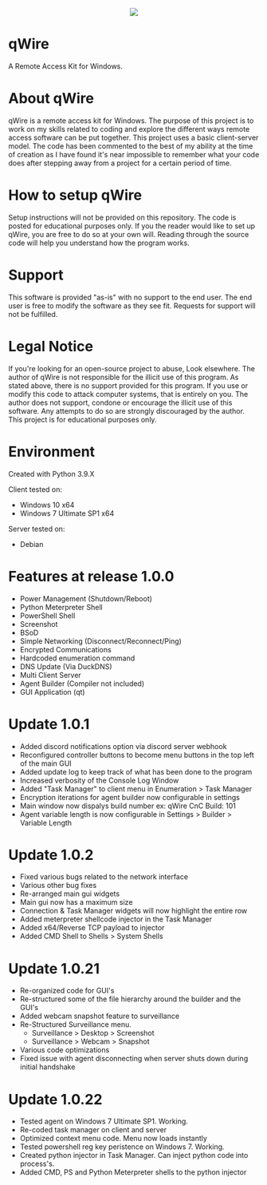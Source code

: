 <p align="center">
  <img
       src = "https://user-images.githubusercontent.com/90923369/158807109-8ddabced-898a-47a8-bb50-99c519515d50.png"
   >
</p>  

# qWire  
A Remote Access Kit for Windows.

# About qWire
qWire is a remote access kit for Windows. The purpose of this project is to work on my skills related to coding and explore the different ways remote access software can be put together. This project uses a basic client-server model. The code has been commented to the best of my ability at the time of creation as
I have found it's near impossible to remember what your code does after stepping away from a project for a certain period of time.

# How to setup qWire
Setup instructions will not be provided on this repository. The code is posted for educational purposes only. If you the reader would like to set up qWire, you are free to do so at your own will. Reading through the source code will help you understand how the program works.

# Support
This software is provided "as-is" with no support to the end user. The end user is free to modify the software as they see fit. Requests for support will not be fulfilled.

# Legal Notice
If you're looking for an open-source project to abuse, Look elsewhere. The author of qWire is not responsible for the illicit use of this program. As stated above, there is no support provided for this program. If you use or modify this code to attack computer systems, that is entirely on you. The author does not support, condone or encourage the illicit use of this software. Any attempts to do so are strongly discouraged by the author. This project is for educational purposes only.

# Environment
Created with Python 3.9.X  

Client tested on:  
* Windows 10 x64
* Windows 7 Ultimate SP1 x64

Server tested on:  
* Debian 

# Features at release 1.0.0
* Power Management (Shutdown/Reboot)
* Python Meterpreter Shell
* PowerShell Shell
* Screenshot
* BSoD
* Simple Networking (Disconnect/Reconnect/Ping)
* Encrypted Communications
* Hardcoded enumeration command
* DNS Update (Via DuckDNS)
* Multi Client Server
* Agent Builder (Compiler not included)
* GUI Application (qt)

# Update 1.0.1
* Added discord notifications option via discord server webhook
* Reconfigured controller buttons to become menu buttons in the top left of the main GUI
* Added update log to keep track of what has been done to the program
* Increased verbosity of the Console Log Window
* Added "Task Manager" to client menu in Enumeration > Task Manager
* Encryption iterations for agent builder now configurable in settings
* Main window now dispalys build number ex: qWire CnC Build: 101
* Agent variable length is now configurable in Settings > Builder > Variable Length

# Update 1.0.2
* Fixed various bugs related to the network interface
* Various other bug fixes
* Re-arranged main gui widgets
* Main gui now has a maximum size
* Connection & Task Manager widgets will now highlight the entire row
* Added meterpreter shellcode injector in the Task Manager 
* Added x64/Reverse TCP payload to injector
* Added CMD Shell to Shells > System Shells

# Update 1.0.21
* Re-organized code for GUI's
* Re-structured some of the file hierarchy around the builder and the GUI's
* Added webcam snapshot feature to surveillance
* Re-Structured Surveillance menu.
    * Surveillance > Desktop > Screenshot
    * Surveillance > Webcam > Snapshot
* Various code optimizations
* Fixed issue with agent disconnecting when server shuts down during initial handshake

# Update 1.0.22
* Tested agent on Windows 7 Ultimate SP1. Working. 
* Re-coded task manager on client and server
* Optimized context menu code. Menu now loads instantly
* Tested powershell reg key peristence on Windows 7. Working.
* Created python injector in Task Manager. Can inject python code into process's.
* Added CMD, PS and Python Meterpreter shells to the python injector